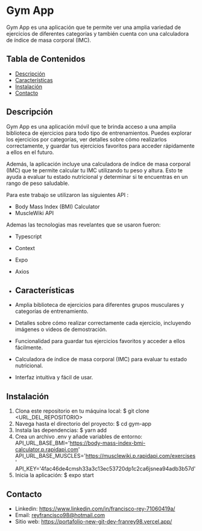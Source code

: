 # Gym App

Gym App es una aplicación que te permite ver una amplia variedad de ejercicios de diferentes categorías y también cuenta con una calculadora de índice de masa corporal (IMC).

## Tabla de Contenidos

- [Descripción](#descripción)
- [Características](#características)
- [Instalación](#instalación)
- [Contacto](#contacto)

## Descripción

Gym App es una aplicación móvil que te brinda acceso a una amplia biblioteca de ejercicios para todo tipo de entrenamientos. Puedes explorar los ejercicios por categorías, ver detalles sobre cómo realizarlos correctamente, y guardar tus ejercicios favoritos para acceder rápidamente a ellos en el futuro.

Además, la aplicación incluye una calculadora de índice de masa corporal (IMC) que te permite calcular tu IMC utilizando tu peso y altura. Esto te ayuda a evaluar tu estado nutricional y determinar si te encuentras en un rango de peso saludable.

Para este trabajo se utilizaron las siguientes API : 
- Body Mass Index (BMI) Calculator
- MuscleWiki API

Ademas las tecnologias mas revelantes que se usaron fueron: 
- Typescript
- Context
- Expo
- Axios

- ## Características

- Amplia biblioteca de ejercicios para diferentes grupos musculares y categorías de entrenamiento.
- Detalles sobre cómo realizar correctamente cada ejercicio, incluyendo imágenes o videos de demostración.
- Funcionalidad para guardar tus ejercicios favoritos y acceder a ellos fácilmente.
- Calculadora de índice de masa corporal (IMC) para evaluar tu estado nutricional.
- Interfaz intuitiva y fácil de usar.

## Instalación

1. Clona este repositorio en tu máquina local: $ git clone <URL_DEL_REPOSITORIO>
2. Navega hasta el directorio del proyecto: $ cd gym-app
3. Instala las dependencias: $ yarn add
4. Crea un archivo .env y añade variables de entorno:  
API_URL_BASE_BMI='https://body-mass-index-bmi-calculator.p.rapidapi.com'
API_URL_BASE_MUSCLES='https://musclewiki.p.rapidapi.com/exercises'
API_KEY='4fac46de4cmsh33a3c13ec53720dp1c2ca6jsnea94adb3b57d'
5. Inicia la aplicación: $ expo start

## Contacto

- Linkedin: https://www.linkedin.com/in/francisco-rey-71060419a/
- Email: reyfrancisco98@hotmail.com
- Sitio web: https://portafolio-new-git-dev-franrey98.vercel.app/
